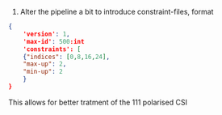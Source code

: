 1. Alter the pipeline a bit to introduce constraint-files, format
```json
{
    'version': 1,
    'max-id': 500:int
    'constraints': [
    {"indices": [0,8,16,24],
    "max-up": 2,
    "min-up": 2
    }
}
```

This allows for better tratment of the 111 polarised CSI
